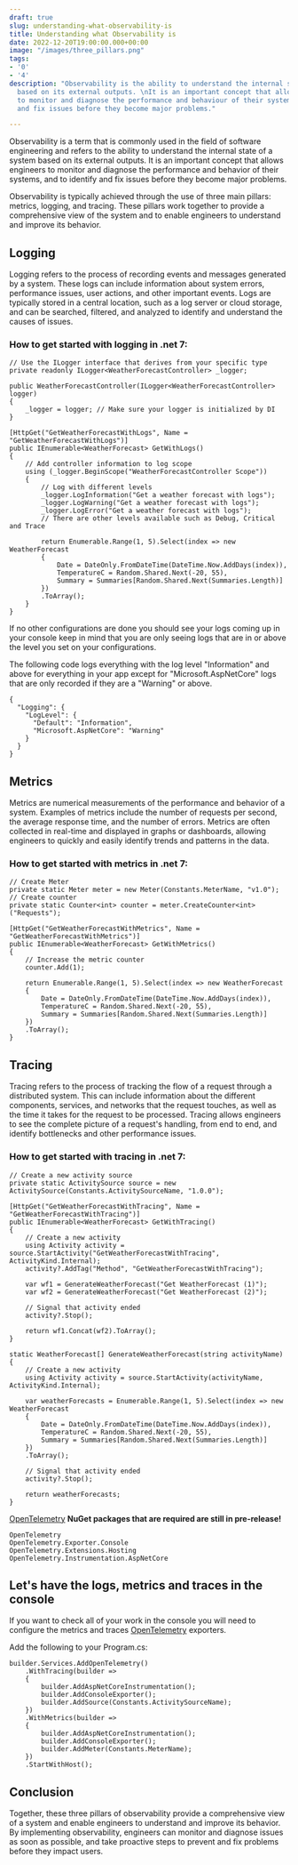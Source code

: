 ```yaml
---
draft: true
slug: understanding-what-observability-is
title: Understanding what Observability is
date: 2022-12-20T19:00:00.000+00:00
image: "/images/three_pillars.png"
tags:
- '0'
- '4'
description: "Observability is the ability to understand the internal state of a system
  based on its external outputs. \nIt is an important concept that allows engineers
  to monitor and diagnose the performance and behaviour of their systems, and to identify
  and fix issues before they become major problems."

---
```

Observability is a term that is commonly used in the field of software engineering and refers to the ability to understand the internal state of a system based on its external outputs. It is an important concept that allows engineers to monitor and diagnose the performance and behavior of their systems, and to identify and fix issues before they become major problems.

Observability is typically achieved through the use of three main pillars: metrics, logging, and tracing. These pillars work together to provide a comprehensive view of the system and to enable engineers to understand and improve its behavior.

## Logging

Logging refers to the process of recording events and messages generated by a system. These logs can include information about system errors, performance issues, user actions, and other important events. Logs are typically stored in a central location, such as a log server or cloud storage, and can be searched, filtered, and analyzed to identify and understand the causes of issues.

### How to get started with logging in .net 7:

    // Use the ILogger interface that derives from your specific type 
    private readonly ILogger<WeatherForecastController> _logger;
    
    public WeatherForecastController(ILogger<WeatherForecastController> logger)
    {
    	_logger = logger; // Make sure your logger is initialized by DI
    }
    
    [HttpGet("GetWeatherForecastWithLogs", Name = "GetWeatherForecastWithLogs")]
    public IEnumerable<WeatherForecast> GetWithLogs()
    {
    	// Add controller information to log scope
    	using (_logger.BeginScope("WeatherForecastController Scope"))
    	{
            // Log with different levels
            _logger.LogInformation("Get a weather forecast with logs");
            _logger.LogWarning("Get a weather forecast with logs");
            _logger.LogError("Get a weather forecast with logs");
            // There are other levels available such as Debug, Critical and Trace
    
            return Enumerable.Range(1, 5).Select(index => new WeatherForecast
            {
                Date = DateOnly.FromDateTime(DateTime.Now.AddDays(index)),
                TemperatureC = Random.Shared.Next(-20, 55),
                Summary = Summaries[Random.Shared.Next(Summaries.Length)]
            })
            .ToArray();
    	}
    }

If no other configurations are done you should see your logs coming up in your console keep in mind that you are only seeing logs that are in or above the level you set on your configurations.

The following code logs everything with the log level "Information" and above for everything in your app except for "Microsoft.AspNetCore" logs that are only recorded if they are a "Warning" or above.

    {
      "Logging": {
        "LogLevel": {
          "Default": "Information",
          "Microsoft.AspNetCore": "Warning"
        }
      }
    }

## Metrics

Metrics are numerical measurements of the performance and behavior of a system. Examples of metrics include the number of requests per second, the average response time, and the number of errors. Metrics are often collected in real-time and displayed in graphs or dashboards, allowing engineers to quickly and easily identify trends and patterns in the data.

### How to get started with metrics in .net 7:

    // Create Meter
    private static Meter meter = new Meter(Constants.MeterName, "v1.0");
    // Create counter
    private static Counter<int> counter = meter.CreateCounter<int>("Requests");
    
    [HttpGet("GetWeatherForecastWithMetrics", Name = "GetWeatherForecastWithMetrics")]
    public IEnumerable<WeatherForecast> GetWithMetrics()
    {
    	// Increase the metric counter
    	counter.Add(1);
    
        return Enumerable.Range(1, 5).Select(index => new WeatherForecast
        {
            Date = DateOnly.FromDateTime(DateTime.Now.AddDays(index)),
            TemperatureC = Random.Shared.Next(-20, 55),
            Summary = Summaries[Random.Shared.Next(Summaries.Length)]
        })
        .ToArray();
    }

## Tracing

Tracing refers to the process of tracking the flow of a request through a distributed system. This can include information about the different components, services, and networks that the request touches, as well as the time it takes for the request to be processed. Tracing allows engineers to see the complete picture of a request's handling, from end to end, and identify bottlenecks and other performance issues.

### How to get started with tracing in .net 7:

    // Create a new activity source
    private static ActivitySource source = new ActivitySource(Constants.ActivitySourceName, "1.0.0");
    
    [HttpGet("GetWeatherForecastWithTracing", Name = "GetWeatherForecastWithTracing")]
    public IEnumerable<WeatherForecast> GetWithTracing()
    {
        // Create a new activity
        using Activity activity = source.StartActivity("GetWeatherForecastWithTracing", ActivityKind.Internal);
        activity?.AddTag("Method", "GetWeatherForecastWithTracing");
    
        var wf1 = GenerateWeatherForecast("Get WeatherForecast (1)");
        var wf2 = GenerateWeatherForecast("Get WeatherForecast (2)");
    
        // Signal that activity ended
        activity?.Stop();
    
        return wf1.Concat(wf2).ToArray();
    }
    
    static WeatherForecast[] GenerateWeatherForecast(string activityName)
    {
        // Create a new activity
        using Activity activity = source.StartActivity(activityName, ActivityKind.Internal);
    
        var weatherForecasts = Enumerable.Range(1, 5).Select(index => new WeatherForecast
        {
            Date = DateOnly.FromDateTime(DateTime.Now.AddDays(index)),
            TemperatureC = Random.Shared.Next(-20, 55),
            Summary = Summaries[Random.Shared.Next(Summaries.Length)]
        })
        .ToArray();
    
        // Signal that activity ended
        activity?.Stop();
    
        return weatherForecasts;
    }

[OpenTelemetry](https://opentelemetry.io/ "OpenTelemetry") **NuGet packages that are required are still in pre-release!** 

    OpenTelemetry
    OpenTelemetry.Exporter.Console
    OpenTelemetry.Extensions.Hosting
    OpenTelemetry.Instrumentation.AspNetCore

## Let's have the logs, metrics and traces in the console

If you want to check all of your work in the console you will need to configure the metrics and traces [OpenTelemetry](https://opentelemetry.io/ "OpenTelemetry") exporters.

Add the following to your Program.cs:

    builder.Services.AddOpenTelemetry()
        .WithTracing(builder =>
        {
            builder.AddAspNetCoreInstrumentation();
            builder.AddConsoleExporter();
            builder.AddSource(Constants.ActivitySourceName);
        })
        .WithMetrics(builder =>
        {
            builder.AddAspNetCoreInstrumentation();
            builder.AddConsoleExporter();
            builder.AddMeter(Constants.MeterName);
        })
        .StartWithHost();

## Conclusion

Together, these three pillars of observability provide a comprehensive view of a system and enable engineers to understand and improve its behavior. By implementing observability, engineers can monitor and diagnose issues as soon as possible, and take proactive steps to prevent and fix problems before they impact users.